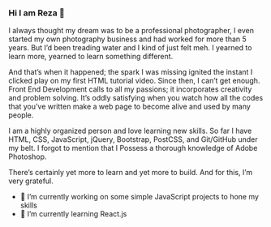 ### Hi I am Reza 👋

I always thought my dream was to be a professional photographer, I even started my own photography business and had worked for more than 5 years. But I’d been treading water and I kind of just felt meh. I yearned to learn more, yearned to learn something different.

And that’s when it happened; the spark I was missing ignited the instant I clicked play on my first HTML tutorial video. Since then, I can’t get enough. Front End Development calls to all my passions; it incorporates creativity and problem solving. It’s oddly satisfying when you watch how all the codes that you’ve written make a web page to become alive and used by many people.  

I am a highly organized person and love learning new skills. So far I have HTML, CSS, JavaScript, jQuery, Bootstrap, PostCSS, and Git/GitHub under my belt. I forgot to mention that I Possess a thorough knowledge of Adobe Photoshop.  

There’s certainly yet more to learn and yet more to build. And for this, I’m very grateful.

- 🔭 I’m currently working on some simple JavaScript projects to hone my skills
- 🌱 I’m currently learning React.js


